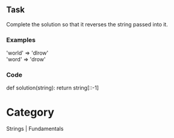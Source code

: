 ## Task

Complete the solution so that it reverses the string passed into it.

### Examples
'world'  =>  'dlrow'  
'word'   =>  'drow'

### Code
def solution(string):
    return string[::-1]

# Category
Strings | Fundamentals
